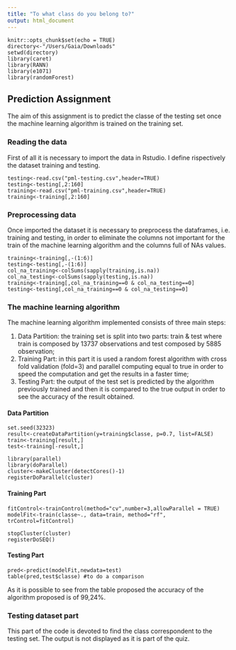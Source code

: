 ```yaml
---
title: "To what class do you belong to?"
output: html_document
---
```


```{r setup, include=FALSE}
knitr::opts_chunk$set(echo = TRUE)
directory<-"/Users/Gaia/Downloads"
setwd(directory)
library(caret)
library(RANN)
library(e1071)
library(randomForest)
```

## Prediction Assignment 

The aim of this assignment is to predict the classe of the testing set once the machine learning algorithm is trained on the training set. 

### Reading the data

First of all it is necessary to import the data in Rstudio. I define rispectively the dataset training and testing.

```{r reading files csv, echo=TRUE}
testing<-read.csv("pml-testing.csv",header=TRUE)
testing<-testing[,2:160]
training<-read.csv("pml-training.csv",header=TRUE)
training<-training[,2:160]
```

### Preprocessing data

Once imported the dataset it is necessary to preprocess the dataframes, i.e. training and testing, in order to eliminate the columns not important for the train of the machine learning algorithm and the columns full of NAs values. 

```{r preprocessing & training, echo=TRUE}
training<-training[,-(1:6)]
testing<-testing[,-(1:6)]
col_na_training<-colSums(sapply(training,is.na))
col_na_testing<-colSums(sapply(testing,is.na))
training<-training[,col_na_training==0 & col_na_testing==0]
testing<-testing[,col_na_training==0 & col_na_testing==0]
```

### The machine learning algorithm

The machine learning algorithm implemented consists of three  main steps:
1. Data Partition: the training set is split into two parts: train & test where train is composed by 13737 observations and test composed by 5885 observation;
2. Training Part: in this part it is used a random forest algorithm with cross fold validation (fold=3) and parallel computing equal to true in order to speed the computation and get the results in a faster time;
3. Testing Part: the output of the test set is predicted by the algorithm previously trained and then it is compared to the true output in order to see the accuracy of the result obtained.  

#### Data Partition 

```{r cross validation, echo=TRUE}
set.seed(32323)
result<-createDataPartition(y=training$classe, p=0.7, list=FALSE)
train<-training[result,]
test<-training[-result,]
```

```{r parallel, echo=FALSE}
library(parallel)
library(doParallel)
cluster<-makeCluster(detectCores()-1)
registerDoParallel(cluster)
```

#### Training Part 

```{r control, echo=TRUE}
fitControl<-trainControl(method="cv",number=3,allowParallel = TRUE)
modelFit<-train(classe~., data=train, method="rf", trControl=fitControl)
```             

```{r closure, echo=FALSE}
stopCluster(cluster)
registerDoSEQ()
```

#### Testing Part

```{r testing, echo=TRUE}
pred<-predict(modelFit,newdata=test)
table(pred,test$classe) #to do a comparison
```  

As it is possible to see from the table proposed the accuracy of the algorithm proposed is of 99,24%. 


### Testing dataset part

This part of the code is devoted to find the class correspondent to the testing set. The output is not displayed as it is part of the quiz.

